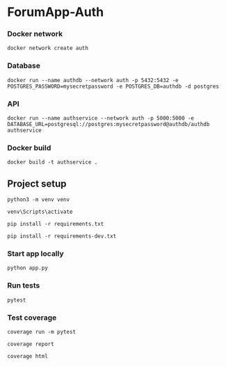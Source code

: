 # ForumApp-Auth

### Docker network

```docker network create auth```

### Database

```docker run --name authdb --network auth -p 5432:5432 -e POSTGRES_PASSWORD=mysecretpassword -e POSTGRES_DB=authdb -d postgres```

### API

```docker run --name authservice --network auth -p 5000:5000 -e DATABASE_URL=postgresql://postgres:mysecretpassword@authdb/authdb authservice```

### Docker build

```docker build -t authservice .```

## Project setup

```python3 -m venv venv```

```venv\Scripts\activate```

```pip install -r requirements.txt```

```pip install -r requirements-dev.txt```

### Start app locally

```python app.py```

### Run tests

```pytest```

### Test coverage 

```coverage run -m pytest```

```coverage report```

```coverage html```
